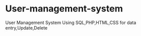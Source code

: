 # User-management-system
User Management System Using SQL,PHP,HTML,CSS  for data entry,Update,Delete
